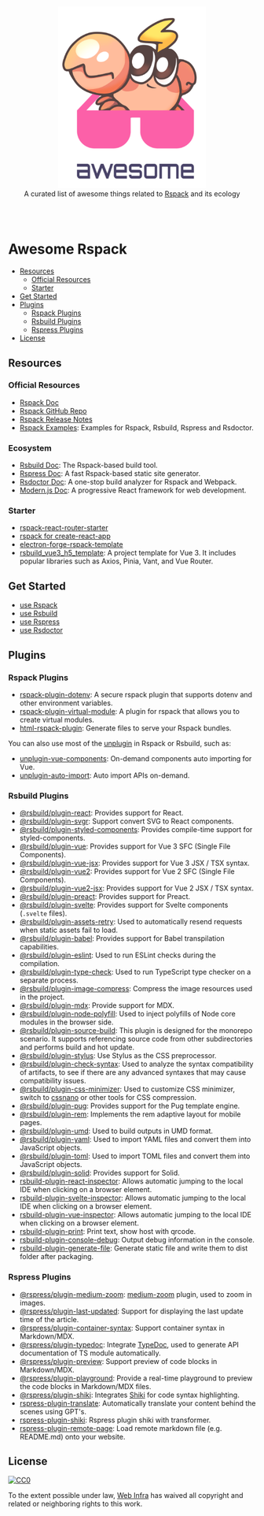 <p align="center">
    <img width="300" src="./logo.png" alt="logo of rspack-awesome repository"><br>
    A curated list of awesome things related to <a href='https://github.com/web-infra-dev/rspack'>Rspack</a> and its ecology
</p>

<br><br>

<h1>Awesome Rspack</h1>

- [Resources](#resources)
  - [Official Resources](#official-resources)
  - [Starter](#starter)
- [Get Started](#get-started)
- [Plugins](#plugins)
  - [Rspack Plugins](#rspack-plugins)
  - [Rsbuild Plugins](#rsbuild-plugins)
  - [Rspress Plugins](#rspress-plugins)
- [License](#license)

## Resources

### Official Resources

- [Rspack Doc](https://rspack.dev/)
- [Rspack GitHub Repo](https://github.com/web-infra-dev/rspack)
- [Rspack Release Notes](https://github.com/web-infra-dev/rspack/releases)
- [Rspack Examples](https://github.com/rspack-contrib/rspack-examples): Examples for Rspack, Rsbuild, Rspress and Rsdoctor.

### Ecosystem

- [Rsbuild Doc](https://rsbuild.dev/): The Rspack-based build tool.
- [Rspress Doc](https://rspress.dev/): A fast Rspack-based static site generator.
- [Rsdoctor Doc](https://rsdoctor.dev/): A one-stop build analyzer for Rspack and Webpack.
- [Modern.js Doc](https://modernjs.dev/): A progressive React framework for web development.

### Starter

- [rspack-react-router-starter](https://github.com/ulivz/rspack-react-router-starter)
- [rspack for create-react-app](https://github.com/yanhaijing/rspack-cra)
- [electron-forge-rspack-template](https://github.com/noshower/electron-forge-rspack-template)
- [rsbuild_vue3_h5_template](https://github.com/DMaiGit/rsbuild_vue3_h5_template): A project template for Vue 3. It includes popular libraries such as Axios, Pinia, Vant, and Vue Router.

## Get Started

- [use Rspack](https://rspack.dev/guide/quick-start.html)
- [use Rsbuild](https://rsbuild.dev/guide/start/quick-start)
- [use Rspress](https://rspress.dev/guide/start/getting-started.html)
- [use Rsdoctor](https://rsdoctor.dev/guide/start/quick-start)

## Plugins

### Rspack Plugins

- [rspack-plugin-dotenv](https://github.com/rspack-contrib/rspack-plugins/tree/main/packages/plugin-dotenv): A secure rspack plugin that supports dotenv and other environment variables.
- [rspack-plugin-virtual-module](https://github.com/rspack-contrib/rspack-plugins/tree/main/packages/plugin-virtual-module): A plugin for rspack that allows you to create virtual modules.
- [html-rspack-plugin](https://github.com/rspack-contrib/html-rspack-plugin): Generate files to serve your Rspack bundles.

You can also use most of the [unplugin](https://github.com/unplugin) in Rspack or Rsbuild, such as:

- [unplugin-vue-components](https://github.com/unplugin/unplugin-vue-components): On-demand components auto importing for Vue.
- [unplugin-auto-import](https://github.com/unplugin/unplugin-auto-import): Auto import APIs on-demand.

### Rsbuild Plugins

- [@rsbuild/plugin-react](https://rsbuild.dev/plugins/list/plugin-react): Provides support for React.
- [@rsbuild/plugin-svgr](https://rsbuild.dev/plugins/list/plugin-svgr): Support convert SVG to React components.
- [@rsbuild/plugin-styled-components](https://rsbuild.dev/plugins/list/plugin-styled-components): Provides compile-time support for styled-components.
- [@rsbuild/plugin-vue](https://rsbuild.dev/plugins/list/plugin-vue): Provides support for Vue 3 SFC (Single File Components).
- [@rsbuild/plugin-vue-jsx](https://rsbuild.dev/plugins/list/plugin-vue-jsx): Provides support for Vue 3 JSX / TSX syntax.
- [@rsbuild/plugin-vue2](https://rsbuild.dev/plugins/list/plugin-vue2): Provides support for Vue 2 SFC (Single File Components).
- [@rsbuild/plugin-vue2-jsx](https://rsbuild.dev/plugins/list/plugin-vue2-jsx): Provides support for Vue 2 JSX / TSX syntax.
- [@rsbuild/plugin-preact](https://rsbuild.dev/plugins/list/plugin-preact): Provides support for Preact.
- [@rsbuild/plugin-svelte](https://rsbuild.dev/plugins/list/plugin-svelte): Provides support for Svelte components (`.svelte` files).
- [@rsbuild/plugin-assets-retry](https://rsbuild.dev/plugins/list/plugin-assets-retry): Used to automatically resend requests when static assets fail to load.
- [@rsbuild/plugin-babel](https://rsbuild.dev/plugins/list/plugin-babel): Provides support for Babel transpilation capabilities.
- [@rsbuild/plugin-eslint](https://rsbuild.dev/plugins/list/plugin-eslint): Used to run ESLint checks during the compilation.
- [@rsbuild/plugin-type-check](https://rsbuild.dev/plugins/list/plugin-type-check): Used to run TypeScript type checker on a separate process.
- [@rsbuild/plugin-image-compress](https://rsbuild.dev/plugins/list/plugin-image-compress): Compress the image resources used in the project.
- [@rsbuild/plugin-mdx](https://rsbuild.dev/plugins/list/plugin-mdx): Provide support for MDX.
- [@rsbuild/plugin-node-polyfill](https://rsbuild.dev/plugins/list/plugin-node-polyfill): Used to inject polyfills of Node core modules in the browser side.
- [@rsbuild/plugin-source-build](https://rsbuild.dev/plugins/list/plugin-source-build): This plugin is designed for the monorepo scenario. It supports referencing source code from other subdirectories and performs build and hot update.
- [@rsbuild/plugin-stylus](https://rsbuild.dev/plugins/list/plugin-stylus): Use Stylus as the CSS preprocessor.
- [@rsbuild/plugin-check-syntax](https://rsbuild.dev/plugins/list/plugin-check-syntax): Used to analyze the syntax compatibility of artifacts, to see if there are any advanced syntaxes that may cause compatibility issues.
- [@rsbuild/plugin-css-minimizer](https://rsbuild.dev/plugins/list/plugin-css-minimizer): Used to customize CSS minimizer, switch to [cssnano](https://cssnano.co/) or other tools for CSS compression.
- [@rsbuild/plugin-pug](https://rsbuild.dev/plugins/list/plugin-pug): Provides support for the Pug template engine.
- [@rsbuild/plugin-rem](https://rsbuild.dev/plugins/list/plugin-rem): Implements the rem adaptive layout for mobile pages.
- [@rsbuild/plugin-umd](https://rsbuild.dev/plugins/list/plugin-umd): Used to build outputs in UMD format.
- [@rsbuild/plugin-yaml](https://rsbuild.dev/plugins/list/plugin-yaml): Used to import YAML files and convert them into JavaScript objects.
- [@rsbuild/plugin-toml](https://rsbuild.dev/plugins/list/plugin-toml): Used to import TOML files and convert them into JavaScript objects.
- [@rsbuild/plugin-solid](https://rsbuild.dev/plugins/list/plugin-solid): Provides support for Solid.
- [rsbuild-plugin-react-inspector](https://github.com/hunghg255/rsbuild-plugin-react-inspector): Allows automatic jumping to the local IDE when clicking on a browser element.
- [rsbuild-plugin-svelte-inspector](https://github.com/hunghg255/rsbuild-plugin-svelte-inspector): Allows automatic jumping to the local IDE when clicking on a browser element.
- [rsbuild-plugin-vue-inspector](https://github.com/hunghg255/rsbuild-plugin-vue-inspector): Allows automatic jumping to the local IDE when clicking on a browser element.
- [rsbuild-plugin-print](https://github.com/hunghg255/rsbuild-plugin-print): Print text, show host with qrcode.
- [rsbuild-plugin-console-debug](https://github.com/hunghg255/rsbuild-plugin-console-debug): Output debug information in the console.
- [rsbuild-plugin-generate-file](https://github.com/sumy7/rsbuild-plugin-generate-file): Generate static file and write them to dist folder after packaging.

### Rspress Plugins

- [@rspress/plugin-medium-zoom](https://rspress.dev/plugin/official-plugins/medium-zoom): [medium-zoom](https://github.com/francoischalifour/medium-zoom) plugin, used to zoom in images.
- [@rspress/plugin-last-updated](https://rspress.dev/plugin/official-plugins/last-updated): Support for displaying the last update time of the article.
- [@rspress/plugin-container-syntax](https://rspress.dev/plugin/official-plugins/container-syntax): Support container syntax in Markdown/MDX.
- [@rspress/plugin-typedoc](https://rspress.dev/plugin/official-plugins/typedoc): Integrate [TypeDoc](https://github.com/TypeStrong/typedoc), used to generate API documentation of TS module automatically.
- [@rspress/plugin-preview](https://rspress.dev/plugin/official-plugins/preview): Support preview of code blocks in Markdown/MDX.
- [@rspress/plugin-playground](https://rspress.dev/plugin/official-plugins/playground): Provide a real-time playground to preview the code blocks in Markdown/MDX files.
- [@rspress/plugin-shiki](https://rspress.dev/plugin/official-plugins/shiki): Integrates [Shiki](https://github.com/shikijs/shiki) for code syntax highlighting.
- [rspress-plugin-translate](https://github.com/byteHulk/rspress-plugin-translate): Automatically translate your content behind the scenes using GPT's.
- [rspress-plugin-shiki](https://github.com/hunghg255/rspress-plugin-shiki): Rspress plugin shiki with transformer.
- [rspress-plugin-remote-page](https://github.com/ulivz/rspress-plugin-remote-page): Load remote markdown file (e.g. README.md) onto your website.

## License

[![CC0](http://mirrors.creativecommons.org/presskit/buttons/88x31/svg/cc-zero.svg)](https://creativecommons.org/publicdomain/zero/1.0/)

To the extent possible under law, [Web Infra](https://github.com/web-infra-dev) has waived all copyright and related or neighboring rights to this work.
